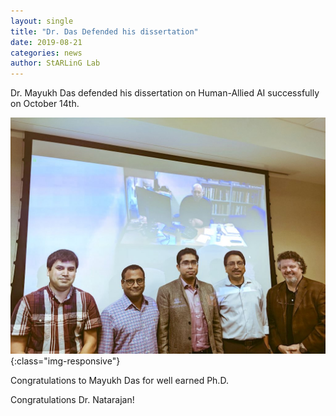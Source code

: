 ```yaml
---
layout: single
title: "Dr. Das Defended his dissertation"
date: 2019-08-21
categories: news
author: StARLinG Lab
---
```


Dr. Mayukh Das defended his dissertation on Human-Allied AI successfully on October 14th.


![Dr. MD](/assets/images/MayukhDefense.jpeg){:class="img-responsive"}


Congratulations to Mayukh Das for well earned Ph.D.

Congratulations Dr. Natarajan!
